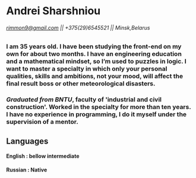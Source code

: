 # **Andrei Sharshniou**
###### rimmon9@gmail.com || +375(29)6545521 || Minsk,Belarus

### I am 35 years old. I have been studying the front-end on my own for about two months. I have an engineering education and a mathematical mindset, so I’m used to puzzles in logic. I want to master a specialty in which only your personal qualities, skills and ambitions, not your mood, will affect the final result boss or other meteorological disasters. <br>
### *Graduated from BNTU*, faculty of 'industrial and civil construction'. Worked in the specialty for more than ten years. I have no experience in programming, I do it myself under the supervision of a mentor.



## **Languages** <br>
#### **English** : bellow intermediate
#### **Russian** : Native